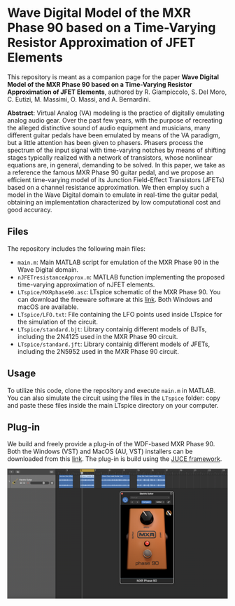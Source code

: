 # Wave Digital Model of the MXR Phase 90 based on a Time-Varying Resistor Approximation of JFET Elements

This repository is meant as a companion page for the paper **Wave Digital Model of the MXR Phase 90 based on a Time-Varying Resistor Approximation of JFET Elements**, authored by R. Giampiccolo, S. Del Moro, C. Eutizi, M. Massimi, O. Massi, and A. Bernardini.

**Abstract**: Virtual Analog (VA) modeling is the practice of digitally emulating analog audio gear. Over the past few years, with the purpose of recreating the alleged distinctive sound of audio equipment and musicians, many different guitar pedals have been emulated by means of the VA paradigm, but a little attention has been given to phasers. Phasers process the spectrum of the input signal with time-varying notches by means of shifting stages typically realized with a network of transistors, whose nonlinear equations are, in general, demanding to be solved. In this paper, we take as a reference the famous MXR Phase 90 guitar pedal, and we propose an efficient time-varying model of its Junction Field-Effect Transistors (JFETs) based on a channel resistance approximation. We then employ such a model in the Wave Digital domain to emulate in real-time the guitar pedal, obtaining an implementation characterized by low computational cost and good accuracy.  

## Files

The repository includes the following main files:

- `main.m`: Main MATLAB script for emulation of the MXR Phase 90 in the Wave Digital domain.
- `nJFETresistanceApprox.m`: MATLAB function implementing the proposed time-varying approximation of nJFET elements.
- `LTspice/MXRphase90.asc`: LTspice schematic of the MXR Phase 90. You can download the freeware software at this [link](https://www.analog.com/en/design-center/design-tools-and-calculators/ltspice-simulator.html). Both Windows and macOS are available.
- `LTspice/LFO.txt`: File containing the LFO points used inside LTspice for the simulation of the circuit.
- `LTspice/standard.bjt`: Library containig different models of BJTs, including the 2N4125 used in the MXR Phase 90 circuit.
- `LTspice/standard.jft`: Library containig different models of JFETs, including the 2N5952 used in the MXR Phase 90 circuit.

## Usage

To utilize this code, clone the repository and execute `main.m` in MATLAB. You can also simulate the circuit using the files in the `LTspice` folder: copy and paste these files inside the main LTspice directory on your computer.

## Plug-in
We build and freely provide a plug-in of the WDF-based MXR Phase 90. Both the Windows (VST) and MacOS (AU, VST) installers can be downloaded from this [link](https://polimi365-my.sharepoint.com/:f:/g/personal/10454432_polimi_it/EhHosFs0sgtAslKdPNava3UByncijOgON74aRMW7okpHSw?e=q9Ynss). The plug-in is build using the [JUCE framework](https://juce.com).

![Plug-in](/logic.png "Use of the MXR Phase 90 Plug-in in Logic Pro X.")
